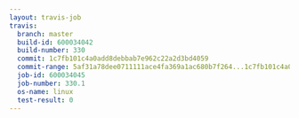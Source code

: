 ```yaml
---
layout: travis-job
travis:
  branch: master
  build-id: 600034042
  build-number: 330
  commit: 1c7fb101c4a0add8debbab7e962c22a2d3bd4059
  commit-range: 5af31a78dee0711111ace4fa369a1ac680b7f264...1c7fb101c4a0add8debbab7e962c22a2d3bd4059
  job-id: 600034045
  job-number: 330.1
  os-name: linux
  test-result: 0
---
```

